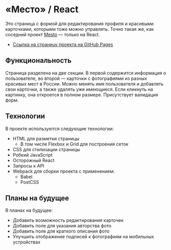 # «Место» / React

Это страница с формой для редактирования профиля и красивыми карточками, которыми тоже можно управлять. Точно такая же, как соседний проект [Mesto](http://github.com/ooohrayyy/mesto) — только на React.

* [Ссылка на страницу проекта на GitHub Pages](http://ooohrayyy.github.io/mesto-react)

## Функциональность

Страница разделена на две секции. В первой содержится информация о пользователе, во второй — карточки с фотографиями из разных красивых мест в России. Можно менять имя пользователя и добавлять свои карточки, а также удалять уже имеющиеся. Если кликнуть на картинку, она откроется в полном размере. Присутствует валидация форм.

## Технологии

В проекте используются следующие технологии:

  - HTML для разметки страницы
    - В том числе Flexbox и Grid для построения сеток
  - CSS для стилизации страницы
  - Робкий JavaScript
  - Осторожный React
  - Запросы к API
  - Webpack для сборки проекта с применением:
    - Babel
    - PostCSS

## Планы на будущее

В планах на будущее:

  - Добавить возможность редактирования карточек
  - Добавить поле для указания авторства фото
  - Добавить поле для краткого описания фото
  - Улучшить отображение подписей к фотографиям на мобильных устройствах